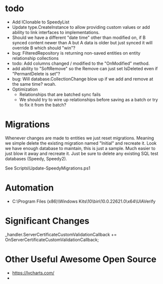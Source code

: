 # todo

- Add IClonable to SpeedyList
- Update type.CreateInstance to allow providing custom values or add ability to link interfaces to implementations.
- Should we have a different "date time" other than modified on, if B synced content newer than A but A data is older but just synced it will override B which should "win"?
- bug: FilteredRepository is returning non-saved entities on entity relationship collections
- todo: Add columns changed / modified to the "OnModified" method.
- add ability to "SoftRemove" so the Remove can just set IsDeleted even if "PermantDelete is set"?
- bug: Will database.CollectionChange blow up if we add and remove at the same time? woah.
- Optimization
	- Relationships that are batched sync fails
	- We should try to wire up relationships before saving as a batch or try to fix it from the batch?

# Migrations

Whenever changes are made to entities we just reset migrations.
Meaning we simple delete the existing migration named "Initial" and recreate it.
Look we have enough database to maintain, this is just a sample. 
Much easier to just blow it away and recreate it. 
Just be sure to delete any existing SQL test databases (Speedy, Speedy2).

See Scripts\Update-SpeedyMigrations.ps1

# Automation

- C:\Program Files (x86)\Windows Kits\10\bin\10.0.22621.0\x64\UIAVerify

# Significant Changes

_handler.ServerCertificateCustomValidationCallback += OnServerCertificateCustomValidationCallback;

# Other Useful Awesome Open Source

- https://lvcharts.com/
-
